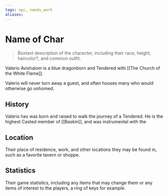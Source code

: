 ```yaml
---
tags: npc, needs_work
aliases:
---
```

# Name of Char

> Boxtext description of the character, including their race, height, haircolor?, and common outfit.

Valerio Avishalom is a blue dragonborn and Tendered with [[The Church of the White Flame]].

Valerio will never turn away a guest, and often houses many who would otherwise go unhomed.

## History
Valerio has was born and raised to walk the journey of a Tendered. He is the highest Casted member of [[Baskin]], and was instrumental with the 

## Location
Their place of residence, work, and other locations they may be found in, such as a favorite tavern or shoppe.

## Statistics
Their game statistics, including any items that may change them or any items of interest to the players, a ring of keys for example.